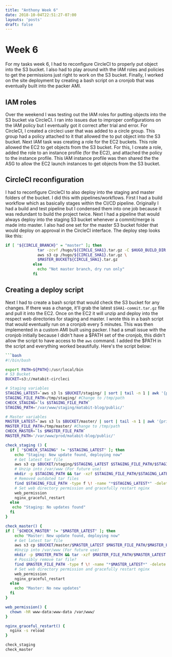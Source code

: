 ```yaml
---
title: "Anthony Week 6"
date: 2018-10-04T22:51:27-07:00
layouts: 'posts'
draft: false
---
```

# Week 6
For my tasks week 6, I had to reconfigure CircleCI to properly put object into the S3 bucket. I also had to play around with the IAM roles and policies to get the permissions just right to work on the S3 bucket. Finally, I worked on the site deployment by creating a bash script on a cronjob that was eventually built into the packer AMI.

## IAM roles
Over the weekend I was testing out the IAM roles for putting objects into the S3 bucket via CircleCI. I ran into issues due to improper configurations on the IAM policy but I eventually got it correct after trial and error. For CircleCI, I created a circleci user that was added to a circle group. This group had a policy attached to it that allowed the to put object into the S3 bucket. Next IAM task was creating a role for the EC2 buckets. This role allowed the EC2 to get objects from the S3 bucket. For this, I create a role, added the role to an instance profile (for the EC2), and attached the policy to the instance profile. This IAM instance profile was then shared the the ASG to allow the EC2 launch instances to get objects from the S3 bucket. 

## CircleCI reconfiguration
I had to reconfigure CircleCI to also deploy into the staging and master folders of the bucket. I did this with pipelines/workflows. First I had a build workflow which as basically stages within the CI/CD pipeline. Originally I had a build and test pipeline but I condensed them into one job because it was redundant to build the project twice. Next I had a pipeline that would always deploy into the staging S3 bucket whenever a commit/merge is made into master. I also had one set for the master S3 bucket folder that would deploy on approval in the CircleCI interface. The deploy step looks like this:

```bash
if [ "${CIRCLE_BRANCH}" = "master" ]; then
              tar -zcvf /hugo/${CIRCLE_SHA1}.tar.gz -C $HUGO_BUILD_DIR .
              aws s3 cp /hugo/${CIRCLE_SHA1}.tar.gz \
              $MASTER_BUCKET${CIRCLE_SHA1}.tar.gz
            else
              echo "Not master branch, dry run only"
            fi
```

## Creating a deploy script
Next I had to create a bash script that would check the S3 bucket for any changes. If there was a change, it'll grab the latest `$SHA1-commit.tar.gz` file and pull it into the EC2. Once on the EC2 it will unzip and deploy into the respect web directories for staging and master. I wrote this in a bash script that would eventually run on a cronjob every 5 minutes. This was then implemented in a custom AMI built using packer. I had a small issue with the cronjob initially because I didn't have a $PATH set of the cronjob, this didn't allow the script to have access to the `aws` command. I added the $PATH in the script and everything worked beautifully. Here's the script below:

```bash
```bash
#!/bin/bash

export PATH=${PATH}:/usr/local/bin
# S3 Bucket
BUCKET=s3://matabit-circleci

# Staging variables
STAGING_LATEST=`aws s3 ls $BUCKET/staging/ | sort | tail -n 1 | awk '{print $4}'`
STAGING_FILE_PATH=/tmp/staging/ #Change to /tmp/path
CHECK_STAGING=`ls $STAGING_FILE_PATH`
STAGING_PATH='/var/www/staging/matabit-blog/public/'

# Master variables
MASTER_LATEST=`aws s3 ls $BUCKET/master/ | sort | tail -n 1 | awk '{print $4}'`
MASTER_FILE_PATH=/tmp/master/ #Change to /tmp/path
CHECK_MASTER=`ls $MASTER_FILE_PATH`
MASTER_PATH='/var/www/prod/matabit-blog/public/'

check_staging () {
  if [ "$CHECK_STAGING" != "$STAGING_LATEST" ]; then
    echo "Staging: New update found, deploying now"
    # Get latest tar file
    aws s3 cp $BUCKET/staging/$STAGING_LATEST $STAGING_FILE_PATH/$STAGING_LATEST
    # Unzip into /var/www (For future use) 
    mkdir -p $STAGING_PATH && tar -xzf $STAGING_FILE_PATH/$STAGING_LATEST -C $_
    # Removed outdated tar files
    find $STAGING_FILE_PATH -type f \! -name "*$STAGING_LATEST*" -delete
    # Set web directory permission and gracefully restart nginx
    web_permission
    nginx_graceful_restart
  else
   echo "Staging: No updates found"
  fi
}

check_master() {
if [ "$CHECK_MASTER" != "$MASTER_LATEST" ]; then
    echo "Master: New update found, deploying now"
    # Get latest tar file
    aws s3 cp $BUCKET/master/$MASTER_LATEST $MASTER_FILE_PATH/$MASTER_LATEST
    #Unzip into /var/www (For future use) 
    mkdir -p $MASTER_PATH && tar -xzf $MASTER_FILE_PATH/$MASTER_LATEST -C $_
    # Possibly remove tar file?
    find $MASTER_FILE_PATH -type f \! -name "*$MASTER_LATEST*" -delete
    # Set web directory permission and gracefully restart nginx
    web_permission
    nginx_graceful_restart
  else
    echo "Master: No new updates"
  fi
}

web_permission() {
  chown -hR www-data:www-data /var/www/
}

nginx_graceful_restart() {
  nginx -s reload
}

check_staging
check_master
```

```
